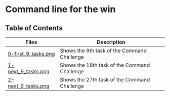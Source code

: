 # Command line for the win

## Table of Contents

Files | Description
----- | -----------
[0-first_9_tasks.png](./0-first_9_tasks.png) | Shows the 9th task of the Command Challenge
[1-next_9_tasks.png](./1-next_9_tasks.png) | Shows the 18th task of the Command Challenge
[2-next_9_tasks.png](./2-next_9_tasks.png) | Shows the 27th task of the Command Challenge
